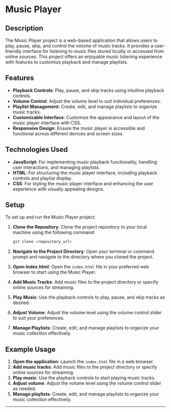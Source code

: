# Music Player

## Description

The Music Player project is a web-based application that allows users to play, pause, skip, and control the volume of music tracks. It provides a user-friendly interface for listening to music files stored locally or accessed from online sources. This project offers an enjoyable music listening experience with features to customize playback and manage playlists.

## Features

- **Playback Controls**: Play, pause, and skip tracks using intuitive playback controls.
- **Volume Control**: Adjust the volume level to suit individual preferences.
- **Playlist Management**: Create, edit, and manage playlists to organize music tracks.
- **Customizable Interface**: Customize the appearance and layout of the music player interface with CSS.
- **Responsive Design**: Ensure the music player is accessible and functional across different devices and screen sizes.

## Technologies Used

- **JavaScript**: For implementing music playback functionality, handling user interactions, and managing playlists.
- **HTML**: For structuring the music player interface, including playback controls and playlist display.
- **CSS**: For styling the music player interface and enhancing the user experience with visually appealing designs.

## Setup

To set up and run the Music Player project:

1. **Clone the Repository**: Clone the project repository to your local machine using the following command:

   ```bash
   git clone <repository_url>
   ```

2. **Navigate to the Project Directory**: Open your terminal or command prompt and navigate to the directory where you cloned the project.

3. **Open Index.html**: Open the `index.html` file in your preferred web browser to start using the Music Player.

4. **Add Music Tracks**: Add music files to the project directory or specify online sources for streaming.

5. **Play Music**: Use the playback controls to play, pause, and skip tracks as desired.

6. **Adjust Volume**: Adjust the volume level using the volume control slider to suit your preferences.

7. **Manage Playlists**: Create, edit, and manage playlists to organize your music collection effectively.

## Example Usage

1. **Open the application**: Launch the `index.html` file in a web browser.
2. **Add music tracks**: Add music files to the project directory or specify online sources for streaming.
3. **Play music**: Use the playback controls to start playing music tracks.
4. **Adjust volume**: Adjust the volume level using the volume control slider as needed.
5. **Manage playlists**: Create, edit, and manage playlists to organize your music collection effectively.

---